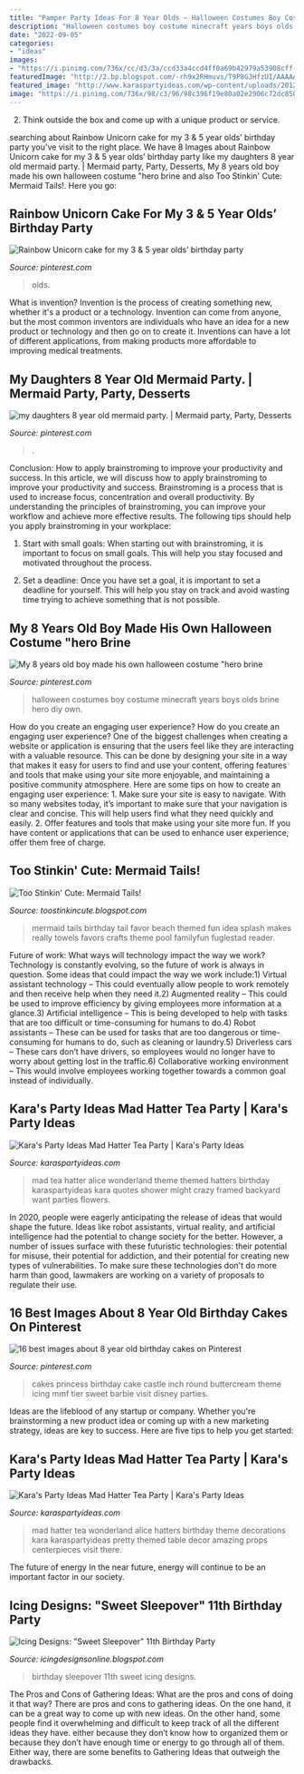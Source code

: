 ```yaml
---
title: "Pamper Party Ideas For 8 Year Olds ~ Halloween Costumes Boy Costume Minecraft Years Boys Olds Brine Hero Diy Own"
description: "Halloween costumes boy costume minecraft years boys olds brine hero diy own"
date: "2022-09-05"
categories:
- "ideas"
images:
- "https://i.pinimg.com/736x/cc/d3/3a/ccd33a4ccd4ff0a69b42979a53908cff---year-olds-old-boys.jpg"
featuredImage: "http://2.bp.blogspot.com/-rh9x2RHmuvs/T9P8GJHfzUI/AAAAAAAACcs/TB4EBGbMFdU/s640/tumblr_m4e4i8NdXS1robsoco1_500.jpg"
featured_image: "http://www.karaspartyideas.com/wp-content/uploads/2012/05/robynprestonphotography-2012-34_600x900.jpg"
image: "https://i.pinimg.com/736x/98/c3/96/98c396f19e80a02e2906c72dc850a28e.jpg"
---
```



2. Think outside the box and come up with a unique product or service.

	

		
searching about Rainbow Unicorn cake for my 3 &amp; 5 year olds’ birthday party you've visit to the right place. We have 8 Images about Rainbow Unicorn cake for my 3 &amp; 5 year olds’ birthday party like my daughters 8 year old mermaid party. | Mermaid party, Party, Desserts, My 8 years old boy made his own halloween costume &quot;hero brine and also Too Stinkin&#039; Cute: Mermaid Tails!. Here you go:
		
    
## Rainbow Unicorn Cake For My 3 &amp; 5 Year Olds’ Birthday Party

<img loading=lazy src="https://i.pinimg.com/736x/98/c3/96/98c396f19e80a02e2906c72dc850a28e.jpg" onerror="this.onerror=null;this.src='https://tse4.mm.bing.net/th?id=OIP.OzLtSeng6jwea7-Fbcc7QwHaJ4&amp;pid=15.1';" alt="Rainbow Unicorn cake for my 3 &amp; 5 year olds’ birthday party">

_Source: pinterest.com_

>olds. 

	

What is invention?
Invention is the process of creating something new, whether it's a product or a technology. Invention can come from anyone, but the most common inventors are individuals who have an idea for a new product or technology and then go on to create it. Inventions can have a lot of different applications, from making products more affordable to improving medical treatments.

    
## My Daughters 8 Year Old Mermaid Party. | Mermaid Party, Party, Desserts

<img loading=lazy src="https://i.pinimg.com/736x/03/22/f6/0322f6237dcbb58ea3b0e76172b39e50.jpg" onerror="this.onerror=null;this.src='https://tse4.mm.bing.net/th?id=OIP.tTdmX_RcMa69WlgJV1x5zwHaPP&amp;pid=15.1';" alt="my daughters 8 year old mermaid party. | Mermaid party, Party, Desserts">

_Source: pinterest.com_

>. 

	

Conclusion: How to apply brainstroming to improve your productivity and success.
In this article, we will discuss how to apply brainstroming to improve your productivity and success. Brainstroming is a process that is used to increase focus, concentration and overall productivity. By understanding the principles of brainstroming, you can improve your workflow and achieve more effective results. The following tips should help you apply brainstroming in your workplace: 
1) Start with small goals: When starting out with brainstroming, it is important to focus on small goals. This will help you stay focused and motivated throughout the process. 

2) Set a deadline: Once you have set a goal, it is important to set a deadline for yourself. This will help you stay on track and avoid wasting time trying to achieve something that is not possible.

    
## My 8 Years Old Boy Made His Own Halloween Costume &quot;hero Brine

<img loading=lazy src="https://i.pinimg.com/736x/cc/d3/3a/ccd33a4ccd4ff0a69b42979a53908cff---year-olds-old-boys.jpg" onerror="this.onerror=null;this.src='https://tse2.mm.bing.net/th?id=OIP.AZuy29r0F-EuSxCvUXSx8gHaKz&amp;pid=15.1';" alt="My 8 years old boy made his own halloween costume &quot;hero brine">

_Source: pinterest.com_

>halloween costumes boy costume minecraft years boys olds brine hero diy own. 

	

How do you create an engaging user experience?
How do you create an engaging user experience? One of the biggest challenges when creating a website or application is ensuring that the users feel like they are interacting with a valuable resource. This can be done by designing your site in a way that makes it easy for users to find and use your content, offering features and tools that make using your site more enjoyable, and maintaining a positive community atmosphere. Here are some tips on how to create an engaging user experience: 1. Make sure your site is easy to navigate. With so many websites today, it’s important to make sure that your navigation is clear and concise. This will help users find what they need quickly and easily. 2. Offer features and tools that make using your site more fun. If you have content or applications that can be used to enhance user experience, offer them free of charge.

    
## Too Stinkin&#039; Cute: Mermaid Tails!

<img loading=lazy src="http://2.bp.blogspot.com/-rh9x2RHmuvs/T9P8GJHfzUI/AAAAAAAACcs/TB4EBGbMFdU/s640/tumblr_m4e4i8NdXS1robsoco1_500.jpg" onerror="this.onerror=null;this.src='https://tse2.mm.bing.net/th?id=OIP.82GUM-D-Xywvd_XoXSc_9AHaFj&amp;pid=15.1';" alt="Too Stinkin&#039; Cute: Mermaid Tails!">

_Source: toostinkincute.blogspot.com_

>mermaid tails birthday tail favor beach themed fun idea splash makes really towels favors crafts theme pool familyfun fuglestad reader. 

	

Future of work: What ways will technology impact the way we work?
Technology is constantly evolving, so the future of work is always in question. Some ideas that could impact the way we work include:1) Virtual assistant technology – This could eventually allow people to work remotely and then receive help when they need it.2) Augmented reality – This could be used to improve efficiency by giving employees more information at a glance.3) Artificial intelligence – This is being developed to help with tasks that are too difficult or time-consuming for humans to do.4) Robot assistants – These can be used for tasks that are too dangerous or time- consuming for humans to do, such as cleaning or laundry.5) Driverless cars – These cars don’t have drivers, so employees would no longer have to worry about getting lost in the traffic.6) Collaborative working environment – This would involve employees working together towards a common goal instead of individually.

    
## Kara&#039;s Party Ideas Mad Hatter Tea Party | Kara&#039;s Party Ideas

<img loading=lazy src="https://www.karaspartyideas.com/wp-content/uploads/2012/05/robynprestonphotography-2012-5_600x900.jpg" onerror="this.onerror=null;this.src='https://tse1.mm.bing.net/th?id=OIP.hiyNvzaoQVF1wKtH8Ag7cAHaLH&amp;pid=15.1';" alt="Kara&#039;s Party Ideas Mad Hatter Tea Party | Kara&#039;s Party Ideas">

_Source: karaspartyideas.com_

>mad tea hatter alice wonderland theme themed hatters birthday karaspartyideas kara quotes shower might crazy framed backyard want parties flowers. 

	

In 2020, people were eagerly anticipating the release of ideas that would shape the future. Ideas like robot assistants, virtual reality, and artificial intelligence had the potential to change society for the better. However, a number of issues surface with these futuristic technologies: their potential for misuse, their potential for addiction, and their potential for creating new types of vulnerabilities. To make sure these technologies don't do more harm than good, lawmakers are working on a variety of proposals to regulate their use.

    
## 16 Best Images About 8 Year Old Birthday Cakes On Pinterest

<img loading=lazy src="https://s-media-cache-ak0.pinimg.com/736x/61/2e/18/612e1838f64b7d0ab5e7ec7f092850d0--princess-castle-cakes-princess-party.jpg" onerror="this.onerror=null;this.src='https://tse3.mm.bing.net/th?id=OIP.u2s0Qf1pXWiY8ToS0nXJxQHaJ4&amp;pid=15.1';" alt="16 best images about 8 year old birthday cakes on Pinterest">

_Source: pinterest.com_

>cakes princess birthday cake castle inch round buttercream theme icing mmf tier sweet barbie visit disney parties. 

	

Ideas are the lifeblood of any startup or company. Whether you're brainstorming a new product idea or coming up with a new marketing strategy, ideas are key to success. Here are five tips to help you get started: 

    
## Kara&#039;s Party Ideas Mad Hatter Tea Party | Kara&#039;s Party Ideas

<img loading=lazy src="http://www.karaspartyideas.com/wp-content/uploads/2012/05/robynprestonphotography-2012-34_600x900.jpg" onerror="this.onerror=null;this.src='https://tse1.mm.bing.net/th?id=OIP.U886wz1iauuIY5ZeH4CE8wHaLH&amp;pid=15.1';" alt="Kara&#039;s Party Ideas Mad Hatter Tea Party | Kara&#039;s Party Ideas">

_Source: karaspartyideas.com_

>mad hatter tea wonderland alice hatters birthday theme decorations kara karaspartyideas pretty themed table decor amazing props centerpieces visit there. 

	

The future of energy
In the near future, energy will continue to be an important factor in our society.

    
## Icing Designs: &quot;Sweet Sleepover&quot; 11th Birthday Party

<img loading=lazy src="https://1.bp.blogspot.com/-u6Vg4vzY8Jk/T2KImsvWyCI/AAAAAAAAILs/EEV5gSGvcJU/s1600/bellas%2Bparty%2B126.JPG" onerror="this.onerror=null;this.src='https://tse2.mm.bing.net/th?id=OIP.CUU94fZKQjLF_Je4IKPn9QHaLG&amp;pid=15.1';" alt="Icing Designs: &quot;Sweet Sleepover&quot; 11th Birthday Party">

_Source: icingdesignsonline.blogspot.com_

>birthday sleepover 11th sweet icing designs. 

	

The Pros and Cons of Gathering Ideas: What are the pros and cons of doing it that way?
There are pros and cons to gathering ideas. On the one hand, it can be a great way to come up with new ideas. On the other hand, some people find it overwhelming and difficult to keep track of all the different ideas they have. either because they don’t know how to organized them or because they don’t have enough time or energy to go through all of them. Either way, there are some benefits to Gathering Ideas that outweigh the drawbacks.

